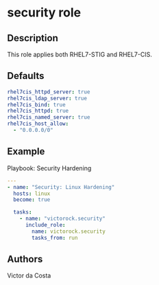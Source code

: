 security role
==============

Description
-----------

This role applies both RHEL7-STIG and RHEL7-CIS.

Defaults
------------
```YAML
rhel7cis_httpd_server: true
rhel7cis_ldap_server: true
rhel7cis_bind: true
rhel7cis_httpd: true
rhel7cis_named_server: true
rhel7cis_host_allow:
  - "0.0.0.0/0"
```

Example
-------

Playbook: Security Hardening

```YAML
---
- name: "Security: Linux Hardening"
  hosts: linux
  become: true

  tasks:
    - name: "victorock.security"
      include_role:
        name: victorock.security
        tasks_from: run
```

Authors
-------

Victor da Costa
